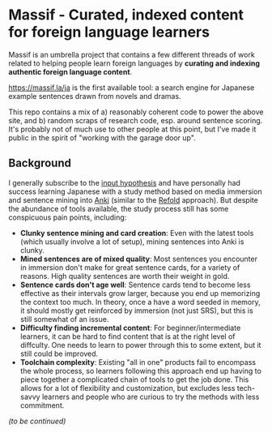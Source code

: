 # Massif - Curated, indexed content for foreign language learners

Massif is an umbrella project that contains a few different threads of work related to helping people learn foreign languages by **curating and indexing authentic foreign language content**.

https://massif.la/ja is the first available tool: a search engine for Japanese example sentences drawn from novels and dramas.

This repo contains a mix of a) reasonably coherent code to power the above site, and b) random scraps of research code, esp. around sentence scoring. It's probably not of much use to other people at this point, but I've made it public in the spirit of "working with the garage door up".

## Background

I generally subscribe to the [input hypothesis](https://en.wikipedia.org/wiki/Input_hypothesis) and have personally had success learning Japanese with a study method based on media immersion and sentence mining into [Anki](https://apps.ankiweb.net/) (similar to the [Refold](https://refold.la/) approach). But despite the abundance of tools available, the study process still has some conspicuous pain points, including:

* **Clunky sentence mining and card creation**: Even with the latest tools (which usually involve a lot of setup), mining sentences into Anki is clunky.
* **Mined sentences are of mixed quality**: Most sentences you encounter in immersion don't make for great sentence cards, for a variety of reasons. High quality sentences are worth their weight in gold.
* **Sentence cards don't age well**: Sentence cards tend to become less effective as their intervals grow larger, because you end up memorizing the context too much. In theory, once a have a word seeded in memory, it should mostly get reinforced by immersion (not just SRS), but this is still somewhat of an issue.
* **Difficulty finding incremental content**: For beginner/intermediate learners, it can be hard to find content that is at the right level of diffculty. One needs to learn to power through this to some extent, but it still could be improved.
* **Toolchain complexity**: Existing "all in one" products fail to encompass the whole process, so learners following this approach end up having to piece together a complicated chain of tools to get the job done. This allows for a lot of flexibility and customization, but excludes less tech-savvy learners and people who are curious to try the methods with less commitment.

*(to be continued)*
